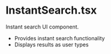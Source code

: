 # InstantSearch.tsx

Instant search UI component.

- Provides instant search functionality
- Displays results as user types

